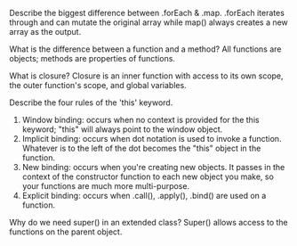Describe the biggest difference between .forEach & .map.
.forEach iterates through and can mutate the original array while map() always creates a new array as the output.

What is the difference between a function and a method?
All functions are objects; methods are properties of functions.

What is closure?
Closure is an inner function with access to its own scope, the outer function's scope, and global variables.

Describe the four rules of the 'this' keyword.
1. Window binding: occurs when no context is provided for the this keyword; "this" will always point to the window object.
2. Implicit binding: occurs when dot notation is used to invoke a function. Whatever is to the left of the dot becomes the "this" object in the function.
3. New binding: occurs when you're creating new objects. It passes in the context of the constructor function to each new object you make, so your functions are much more multi-purpose.
4. Explicit binding: occurs when .call(), .apply(), .bind() are used on a function. 

Why do we need super() in an extended class?
Super() allows access to the functions on the parent object.